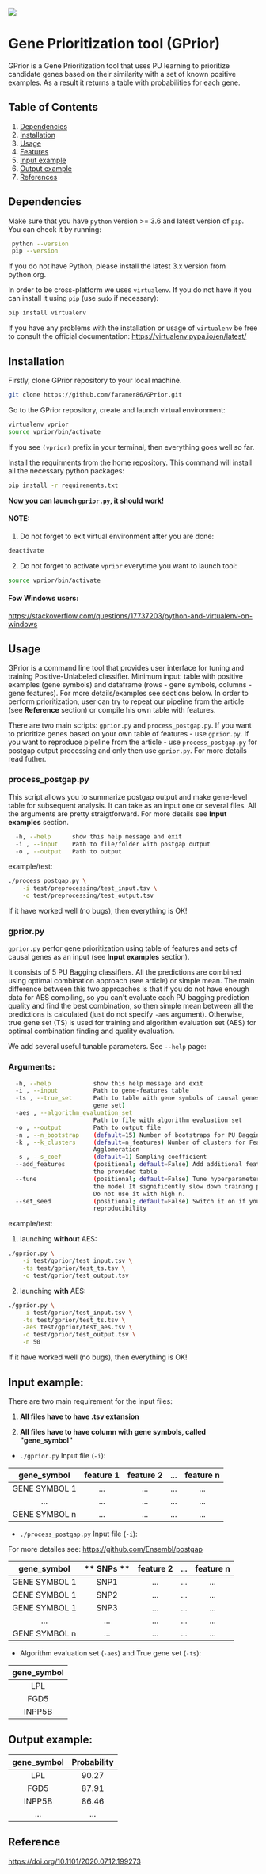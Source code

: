![](logo.png)

# **Gene Prioritization tool (GPrior)**

GPrior is a Gene Prioritization tool that uses PU learning to prioritize candidate genes based on their similarity with a set of known positive examples. As a result it returns a table with probabilities for each gene.

## **Table of Contents**

1. [Dependencies](#dependencies)
2. [Installation](#installation)
3. [Usage](#usage)
4. [Features](#features)
5. [Input example](#input-example)
6. [Output example](#output-example)
7. [References](#reference)

## **Dependencies** 

Make sure that you have `python` version >= 3.6 and latest version of `pip`. You can check it by running:

```bash
 python --version
 pip --version
```

If you do not have Python, please install the latest 3.x version from python.org.

In order to be cross-platform we uses `virtualenv`. If you do not have it you can install it using `pip` (use `sudo` if necessary):

```bash
pip install virtualenv
```

If you have any problems with the installation or usage of `virtualenv` be free to consult the official documentation: https://virtualenv.pypa.io/en/latest/

## **Installation**

Firstly, clone GPrior repository to your local machine. 

```bash
git clone https://github.com/faramer86/GPrior.git
```

Go to the GPrior repository, create and launch virtual environment:

```bash
virtualenv vprior
source vprior/bin/activate
```

If you see `(vprior)` prefix in your terminal, then everything goes well so far.

Install the requirments from the home repository. 
This command will install all the necessary python packages:

```bash
pip install -r requirements.txt
```

**Now you can launch `gprior.py`, it should work!**

#### NOTE:

1) Do not forget to exit virtual environment after you are done:

```bash
deactivate
```

2) Do not forget to activate `vprior` everytime you want to launch tool:

```bash
source vprior/bin/activate
```

#### Fow Windows users:

https://stackoverflow.com/questions/17737203/python-and-virtualenv-on-windows

## **Usage**

GPrior is a command line tool that provides user interface for tuning and training Positive-Unlabeled classifier. Minimum input: table with positive examples (gene symbols) and dataframe (rows - gene symbols, columns - gene features). For more details/examples see sections below. In order to perform prioritization, user can try to repeat our pipeline from the article (see **Reference** section) or compile his own table with features. 

There are two main scripts: `gprior.py` and `process_postgap.py`. If you want to prioritize genes based on your own table of features - use `gprior.py`. If you want to reproduce pipeline from the article - use `process_postgap.py` for postgap output processing and only then use `gprior.py`. For more details read futher.

### process_postgap.py

This script allows you to summarize postgap output and make gene-level table for subsequent analysis. It can take as an input one or several files. All the arguments are pretty straigtforward. For more details see **Input examples** section.

```bash
  -h, --help      show this help message and exit
  -i , --input    Path to file/folder with postgap output
  -o , --output   Path to output
```

example/test:

```bash
./process_postgap.py \
    -i test/preprocessing/test_input.tsv \
    -o test/preprocessing/test_output.tsv
```

If it have worked well (no bugs), then everything is OK! 

### gprior.py

`gprior.py` perfor gene prioritization using table of features and sets of causal genes as an input (see **Input examples** section). 

It consists of 5 PU Bagging classifiers. All the predictions are combined using optimal combination approach (see article) or simple mean. The main difference between this two approaches is that if you do not have enough data for AES compiling, so you can't evaluate each PU bagging prediction quality and find the best combination, so then simple mean between all the predictions is calculated (just do not specify `-aes` argument). Otherwise, true gene set (TS) is used for training and algorithm evaluation set (AES) for optimal combination finding and quality evaluation.

We add several useful tunable parameters. See `--help` page:

### Arguments:

```bash
  -h, --help            show this help message and exit
  -i , --input          Path to gene-features table
  -ts , --true_set      Path to table with gene symbols of causal genes (True
                        gene set)
  -aes , --algorithm_evaluation_set 
                        Path to file with algorithm evaluation set
  -o , --output         Path to output file
  -n , --n_bootstrap    (default=15) Number of bootstraps for PU Bagging
  -k , --k_clusters     (default=n_features) Number of clusters for Feature
                        Agglomeration
  -s , --s_coef         (default=1) Sampling coefficient
  --add_features        (positional; default=False) Add additional featutes to
                        the provided table
  --tune                (positional; default=False) Tune hyperparameters of
                        the model It significently slow down training process.
                        Do not use it with high n.
  --set_seed            (positional; default=False) Switch it on if you want
                        reproducibility
```
example/test:

1) launching **without** AES:

```bash
./gprior.py \
    -i test/gprior/test_input.tsv \
    -ts test/gprior/test_ts.tsv \
    -o test/gprior/test_output.tsv
```

2) launching **with** AES:

```bash
./gprior.py \
    -i test/gprior/test_input.tsv \
    -ts test/gprior/test_ts.tsv \
    -aes test/gprior/test_aes.tsv \
    -o test/gprior/test_output.tsv \
    -n 50
```

If it have worked well (no bugs), then everything is OK! 

## **Input example:**

There are two main requirement for the input files:

1) **All files have to have .tsv extansion**

2) **All files have to have column with gene symbols, called "gene_symbol"**

* `./gprior.py` Input file (`-i`):

 |**gene_symbol**| **feature 1** |**feature 2**|**...**|**feature n**|
 |:----:| :--------------------: |:--------------------:|---|:--------------------:|
 |GENE SYMBOL 1| ... </br>  | ... </br> |...|... </br> |
 |...|...| ... |...|...|...|
 |GENE SYMBOL n| ... </br> |... </br> |...|... </br>|

* `./process_postgap.py` Input file (`-i`):

For more detailes see: https://github.com/Ensembl/postgap

 |**gene_symbol**| ** SNPs ** |**feature 2**|**...**|**feature n**|
 |:----:| :--------------------: |:--------------------:|---|:--------------------:|
 |GENE SYMBOL 1| SNP1 </br>  | ... </br> |...|... </br> |
 |GENE SYMBOL 1| SNP2 </br>  | ... </br> |...|... </br> |
 |GENE SYMBOL 1| SNP3 </br>  | ... </br> |...|... </br> |
 |...|...| ... |...|...|...|
 |GENE SYMBOL n| ... </br> |... </br> |...|... </br>|

* Algorithm evaluation set (`-aes`) and True gene set (`-ts`):

| **gene_symbol** | 
| :-------------: | 
| LPL             |   
| FGD5            |
| INPP5B          |

## **Output example:**

| **gene_symbol** | **Probability** | 
| :-------------: | :--------------:| 
| LPL             |    90.27        |   
| FGD5            |    87.91        |
| INPP5B          |    86.46        |
|   ...           |     ...         |

## **Reference**

 https://doi.org/10.1101/2020.07.12.199273
